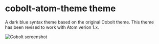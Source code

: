 # cobolt-atom-theme theme

A dark blue syntax theme based on the original Cobolt theme. This theme has been revised to work with Atom verion 1.x.

![Cobolt screenshot](https://raw.githubusercontent.com/jcgallaher/cobolt-atom-theme/master/screenshot_one.jpg)
